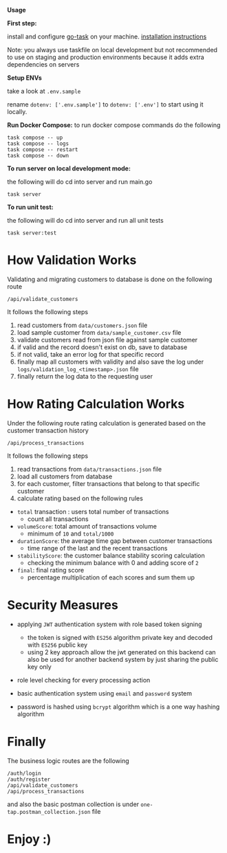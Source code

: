 **Usage**

**First step:**

install and configure [go-task](https://github.com/go-task/task) on your machine. [installation instructions](https://taskfile.dev/installation/)

Note: you always use taskfile on local development but not recommended to use on staging and production environments because it adds extra dependencies on servers

**Setup ENVs**

take a look at `.env.sample`

rename `dotenv: ['.env.sample']` to `dotenv: ['.env']` to start using it locally.

**Run Docker Compose:**
to run docker compose commands do the following

```
task compose -- up
task compose -- logs
task compose -- restart
task compose -- down
```

**To run server on local development mode:**

the following will do cd into server and run main.go

```
task server
```

**To run unit test:**

the following will do cd into server and run all unit tests

```
task server:test
```

# How Validation Works

Validating and migrating customers to database is done on the following route

```
/api/validate_customers
```

It follows the following steps

1. read customers from `data/customers.json` file
2. load sample customer from `data/sample_customer.csv` file
3. validate customers read from json file against sample customer
4. if valid and the record doesn't exist on db, save to database
5. if not valid, take an error log for that specific record
6. finally map all customers with validity and also save the log under `logs/validation_log_<timestamp>.json` file
7. finally return the log data to the requesting user

# How Rating Calculation Works

Under the following route rating calculation is generated based on the customer transaction history

```
/api/process_transactions
```

It follows the following steps

1. read transactions from `data/transactions.json` file
2. load all customers from database
3. for each customer, filter transactions that belong to that specific customer
4. calculate rating based on the following rules

- `total` transaction : users total number of transactions
  - count all transactions
- `volumeScore`: total amount of transactions volume
  - minimum of `10` and `total/1000`
- `durationScore`: the average time gap between customer transactions
  - time range of the last and the recent transactions
- `stabilityScore`: the customer balance stability scoring calculation
  - checking the minimum balance with 0 and adding score of `2`
- `final`: final rating score
  - percentage multiplication of each scores and sum them up

# Security Measures

- applying `JWT` authentication system with role based token signing

  - the token is signed with `ES256` algorithm private key and decoded with `ES256` public key
  - using 2 key approach allow the jwt generated on this backend can also be used for another backend system by just sharing the public key only

- role level checking for every processing action
- basic authentication system using `email` and `password` system
- password is hashed using `bcrypt` algorithm which is a one way hashing algorithm

# Finally

The business logic routes are the following

```
/auth/login
/auth/register
/api/validate_customers
/api/process_transactions
```

and also the basic postman collection is under `one-tap.postman_collection.json` file

# Enjoy :)
